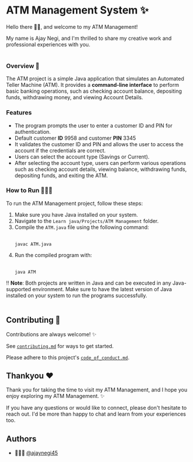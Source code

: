 # ATM Management System ✨
Hello there 👋🏻, and welcome to my ATM Management! 

My name is Ajay Negi, and I'm thrilled to share my creative work and professional experiences with you.
<br><br>

### Overview  👀

The ATM project is a simple Java application that simulates an Automated Teller Machine (ATM). It provides a **command-line interface** to perform basic banking operations, such as checking account balance, depositing funds, withdrawing money, and viewing Account Details.
<br>

### Features 
- The program prompts the user to enter a customer ID and PIN for authentication.
- Default customer **ID** 9958 and customer **PIN** 3345
- It validates the customer ID and PIN and allows the user to access the account if the credentials are correct.
- Users can select the account type (Savings or Current).
- After selecting the account type, users can perform various operations such as checking account details, viewing balance, withdrawing funds, depositing funds, and exiting the ATM.


### How to Run 🏃🏻‍♂️
To run the ATM Management project, follow these steps:
1. Make sure you have Java installed on your system.
2. Navigate to the  `Learn java/Projects/ATM Management`  folder.
3. Compile the  `ATM.java`  file using the following command:
   <br>
   <br>
   ```
   javac ATM.java
   ```
5. Run the compiled program with:
   <br>
   <br>
   ```
   java ATM
   ```

‼️ **Note**: Both projects are written in Java and can be executed in any Java-supported environment. Make sure to have the latest version of Java installed on your system to run the programs successfully.
<br><br>


## Contributing 🤗

Contributions are always welcome! ✨

See [`contributing.md`](https://github.com/ajaynegi45/Learn-Java/blob/main/Projects/ATM%20Management/contributing.md) for ways to get started.

Please adhere to this project's [`code_of_conduct.md`](https://github.com/ajaynegi45/Learn-Java/blob/main/Projects/ATM%20Management/code_of_conduct.md).




## Thankyou ❤️
Thank you for taking the time to visit my ATM Management, and I hope you enjoy exploring my ATM Management. ✨

If you have any questions or would like to connect, please don't hesitate to reach out. I'd be more than happy to chat and learn from your experiences too.
## Authors

- 🙍🏻‍♂️ [@ajaynegi45](https://github.com/ajaynegi45)
